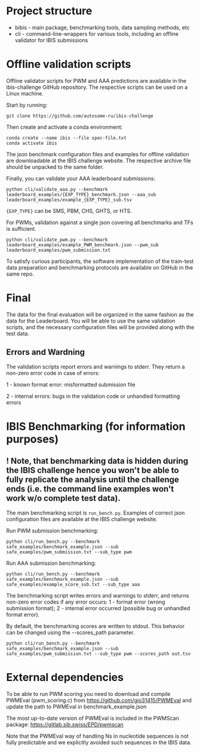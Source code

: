 # Project structure

* bibis - main package, benchmarking tools, data sampling methods, etc
* cli - command-line-wrappers for various tools, including an offline validator for IBIS submissions

# Offline validation scripts

Offline validator scripts for PWM and AAA predictions are available in the ibis-challenge GitHub repository. The respective scripts can be used on a Linux machine. 

Start by running: 
```console
git clone https://github.com/autosome-ru/ibis-challenge
```

Then create and activate a conda environment:
```console
conda create --name ibis --file spec-file.txt
conda activate ibis
```

The json benchmark configuration files and examples for offline validation are downloadable at the IBIS challenge website.
The respective archive file should be unpacked to the same folder.

Finally, you can validate your AAA leaderboard submissions:
```console
python cli/validate_aaa.py --benchmark leaderboard_examples/{EXP_TYPE}_benchmark.json --aaa_sub leaderboard_examples/example_{EXP_TYPE}_sub.tsv 
```

```{EXP_TYPE}``` can be SMS, PBM, CHS, GHTS, or HTS.

For PWMs, validation against a single json covering all benchmarks and TFs is sufficient.

```console
python cli/validate_pwm.py --benchmark leaderboard_examples/example_PWM_benchmark.json --pwm_sub leaderboard_examples/pwm_submission.txt
```

To satisfy curious participants, the software implementation of the train-test data preparation and benchmarking protocols are available on GitHub in the same repo.

# Final

The data for the final evaluation will be organized in the same fashion as the data for the Leaderboard. You will be able to use the same validation scripts, and the necessary configuration files will be provided along with the test data.

## Errors and Wardning

The validation scripts report errors and warnings to stderr. 
They return a non-zero error code in case of errors:

1 - known format error: misformatted submission file

2 - internal errors: bugs in the validation code or unhandled formatting errors

# IBIS Benchmarking (for information purposes)

## ! Note, that benchmarking data is hidden during the IBIS challenge hence you won't be able to fully replicate the analysis until the challenge ends (i.e. the command line examples won't work w/o complete test data).

The main benchmarking script is ```run_bench.py```. Examples of correct json configuration files are available at the IBIS challenge website.

Run PWM submission benchmarking:

```console
python cli/run_bench.py --benchmark safe_examples/benchmark_example.json --sub safe_examples/pwm_submission.txt --sub_type pwm
```

Run AAA submission benchmarking:

```console
python cli/run_bench.py --benchmark safe_examples/benchmark_example.json --sub safe_examples/example_score_sub.txt --sub_type aaa
```

The benchmarking script writes errors and warnings to stderr, and returns non-zero error codes if any error occurs:
1 - format error (wrong submission format);
2 - internal error occurred (possible bug or unhandled format error).

By default, the benchmarking scores are written to stdout. 
This behavior can be changed using the --scores_path parameter.

```console
python cli/run_bench.py --benchmark safe_examples/benchmark_example.json --sub safe_examples/pwm_submission.txt --sub_type pwm --scores_path out.tsv
```

# External dependencies

To be able to run PWM scoring you need to download and compile PWMEval (pwm_scoring.c) from https://github.com/gio31415/PWMEval
and update the path to PWMEval in benchmark_example.json

The most up-to-date version of PWMEval is included in the PWMScan package: https://gitlab.sib.swiss/EPD/pwmscan

Note that the PWMEval way of handling Ns in nucleotide sequences is not fully predictable and we explicitly avoided such sequences in the IBIS data.

